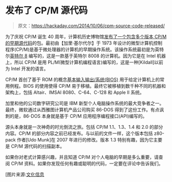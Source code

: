 # 发布了 CP/M 源代码

> 原文：<https://hackaday.com/2014/10/06/cpm-source-code-released/>

为了庆祝 CP/M 诞生 40 周年，计算机历史博物馆[发布了一个包含多个版本 CP/M 的早期源代码](http://www.computerhistory.org/_static/atchm/early-digital-research-cpm-source-code/)的包。最初由【加里·基尔代尔】于 1973 年设计的微型计算机控制程序(CP/M)是基于微处理器的计算机的早期操作系统。该操作系统最初是为英特尔[英特尔 8](http://www.computinghistory.org.uk/det/3366/intellec-8/) 编写的，这是一款基于英特尔 8008 的计算机。因为它是在 Intel 机器上，所以 CP/M 是用 PL/M(微型计算机编程语言)编写的，这是一种[Kildall]以前为 Intel 开发的语言。

CP/M 首创了基于 ROM 的概念[基本输入输出/系统(BIOS)](http://en.wikipedia.org/wiki/BIOS) 用于给定计算机上的常用例程。BIOS 的使用使得 CP/M 易于移植。最终它被移植到数千种不同的机器和架构上，包括 Altair、IMSAI 8080、C-64、C-128 和 Apple II 系统。

加里和他的公司数字研究公司是 IBM 新型个人电脑操作系统的最大竞争者之一。最终，微软通过从西雅图计算机产品公司购买 86-DOS 得到了这份工作。有点讽刺的是，86-DOS 本身就是基于 CP/M 应用程序编程接口(API)编写的。

源头本身就是一次神奇的时光倒流之旅。包括 CP/M 1.1、1.3、1.4 和 2.0 的部分内容。CP/M 的部分内容之前已经发布。与以前的文件一样，这个版本包括 z80-pack 作者[Udo Munk]在 2007 年进行的修改。版本 1.3 特别有趣，因为它主要是 CP/M 源代码的扫描副本。

如果你对老式计算感兴趣，并且知道 CP/M 对个人电脑的早期是多么重要，请查阅 CP/M 资料。如果你发现任何有趣或聪明的代码，一定要在评论中告诉我们。

[图片来源:[文化信息](http://culturainformatica.es/articulos/historia-del-software-el-sistema-operativo-cpm/)